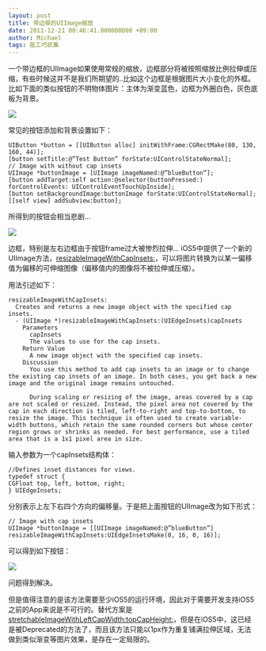 ```yaml
---
layout: post
title: 带边框的UIImage缩放
date: 2011-12-21 00:46:41.000000000 +09:00
author: Michael
tags: 能工巧匠集
---
```

一个带边框的UIImage如果使用常规的缩放，边框部分将被按照缩放比例拉伸或压缩，有些时候这并不是我们所期望的..比如这个边框是根据图片大小变化的外框。比如下面的类似按钮的不明物体图片：主体为渐变蓝色，边框为外圈白色，灰色底板为背景。

![](http://iphonedevelopertips.com/wp-content/uploads/2011/12/blueButton.gif)

常见的按钮添加和背景设置如下：

```
UIButton *button = [[UIButton alloc] initWithFrame:CGRectMake(80, 130, 160, 44)];
[button setTitle:@”Test Button” forState:UIControlStateNormal];
// Image with without cap insets
UIImage *buttonImage = [UIImage imageNamed:@”blueButton”];
[button addTarget:self action:@selector(buttonPressed:) forControlEvents: UIControlEventTouchUpInside];
[button setBackgroundImage:buttonImage forState:UIControlStateNormal];
[[self view] addSubview:button];
```

所得到的按钮会相当悲剧…

![](http://iphonedevelopertips.com/wp-content/uploads/2011/12/button0.gif)

边框，特别是左右边框由于按钮frame过大被惨烈拉伸…
iOS5中提供了一个新的UIImage方法，[resizableImageWithCapInsets:](http://developer.apple.com/library/IOs/#documentation/UIKit/Reference/UIImage_Class/Reference/Reference.html)，可以将图片转换为以某一偏移值为偏移的可伸缩图像（偏移值内的图像将不被拉伸或压缩）。

用法引述如下：

```
resizableImageWithCapInsets:
  Creates and returns a new image object with the specified cap insets.
  - (UIImage *)resizableImageWithCapInsets:(UIEdgeInsets)capInsets
    Parameters
      capInsets
      The values to use for the cap insets.
    Return Value
      A new image object with the specified cap insets.
    Discussion
      You use this method to add cap insets to an image or to change the existing cap insets of an image. In both cases, you get back a new image and the original image remains untouched.
      
      During scaling or resizing of the image, areas covered by a cap are not scaled or resized. Instead, the pixel area not covered by the cap in each direction is tiled, left-to-right and top-to-bottom, to resize the image. This technique is often used to create variable-width buttons, which retain the same rounded corners but whose center region grows or shrinks as needed. For best performance, use a tiled area that is a 1x1 pixel area in size.
```

输入参数为一个capInsets结构体：

```
//Defines inset distances for views.
typedef struct {
CGFloat top, left, bottom, right;
} UIEdgeInsets; 
```

分别表示上左下右四个方向的偏移量。于是把上面按钮的UIImage改为如下形式：

```
// Image with cap insets
UIImage *buttonImage = [[UIImage imageNamed:@”blueButton”]
resizableImageWithCapInsets:UIEdgeInsetsMake(0, 16, 0, 16)];
```

可以得到如下按钮：

![](http://iphonedevelopertips.com/wp-content/uploads/2011/12/button1.gif)

问题得到解决。

但是值得注意的是该方法需要至少iOS5的运行环境，因此对于需要开发支持iOS5之前的App来说是不可行的。替代方案是[stretchableImageWithLeftCapWidth:topCapHeight:](http://developer.apple.com/library/IOs/#documentation/UIKit/Reference/UIImage_Class/DeprecationAppendix/AppendixADeprecatedAPI.html#//apple_ref/occ/instm/UIImage/stretchableImageWithLeftCapWidth:topCapHeight:)，但是在iOS5中，这已经是被Deprecated的方法了，而且该方法只能以1px作为重复铺满拉伸区域，无法做到类似渐变等图片效果，是存在一定局限的。
